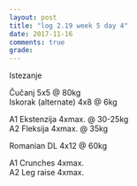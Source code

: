 ```yaml
---
layout: post
title: "log 2.19 week 5 day 4"
date: 2017-11-16
comments: true
grade:
---
```


Istezanje

Čučanj 5x5 @ 80kg  
Iskorak (alternate) 4x8 @ 6kg  

A1 Ekstenzija 4xmax. @ 30-25kg   
A2 Fleksija 4xmax. @ 35kg  

Romanian DL 4x12 @ 60kg  

A1 Crunches 4xmax.   
A2 Leg raise 4xmax.   
